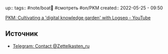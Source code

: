 up:: 
tags:: #note/boat🚤 #смотреть #on/PKM 
created:: 2022-05-25 - 09:50

[PKM: Cultivating a 'digital knowledge garden' with Logseq - YouTube](https://www.youtube.com/watch?v=SUOdfa3MucE&t=700s)

## Источник
- [Telegram: Contact @Zettelkasten_ru](https://t.me/Zettelkasten_ru/66494)